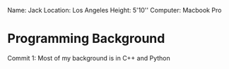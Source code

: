 Name: Jack
Location: Los Angeles
Height: 5'10''
Computer: Macbook Pro

# Programming Background

Commit 1: Most of my background is in C++ and Python
